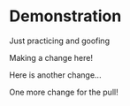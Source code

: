 # Demonstration
Just practicing and goofing

Making a change here!

Here is another change...

One more change for the pull!
